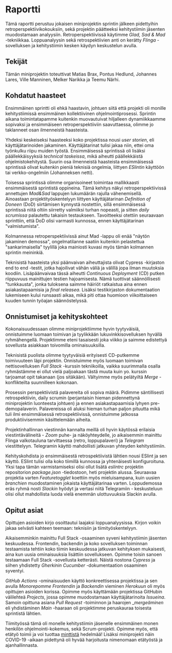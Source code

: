 # Raportti

Tämä raportti perustuu jokaisen miniprojektin sprintin jälkeen pidettyihin retroperspektiivikokouksiin, sekä projektin päätteeksi kehitystiimin jäsenten muodostamaan analyysiin. Retroperspektiivissä käytimme _Glad, Sad & Mad_ -tekniikkaa. Loppuanalyysin sekä retrospektiivien anti on kerätty _Flinga_ -sovelluksen ja kehitystiimin kesken käydyn keskustelun avulla.

## Tekijät

Tämän miniprojektin toteuttivat Matias Brax, Pontus Hedlund, Johannes Lares, Ville Manninen, Melker Narikka ja Teemu Närhi.

##   Kohdatut haasteet 

Ensimmäinen sprintti oli ehkä haastavin, johtuen siitä että projekti oli monille kehitystiimissä ensimmäinen kollektiivinen ohjelmointiprosessi. Sprintin aikana toimintatapamme kuitenkin muovautuivat hiljalleen dynamiikkaamme sopivaksi ja ensimmäiseen retroperspektiiviin saavuttaessa, olimme jo taklanneet osan ilmenneistä haasteista.

Yhdeksi keskeiseksi haasteeksi koko projektissa nousi _user storien_, eli käyttäjätarinoiden jakaminen. Käyttäjätarinat tulisi jakaa niin, ettei oma työnkulku riipu muiden työstä. Ensimmäisessä sprintissä oli lisäksi päällekkäisyyksiä _technical taskeissa_, mikä aiheutti päällekkäistä ohjelmistokehitystä. Suurin osa ilmenneistä haasteista ensimmäisessä sprintissä olivat kuitenkin pieniä teknisiä ongelmia, liittyen _ESlintin_ käyttöön tai verkko-ongelmiin (Johanneksen netti).

Toisessa sprintissä olimme organisoineet toimintaa mallikkaasti ensimmäisestä sprintistä oppineina. Tämä kehitys näkyi retroperspektiivissä annettujen _Mad&Sad_ lappujen lukumäärän rajulla vähenemisellä. Ainoastaan projektityöskentelyyn liittyen käyttäjätarinan _Definition of Doneen_ (DoD) siirtämisen kynnystä nostettiin, sillä ensimmäisessä sprintissä niitä oltiin siirretty valmiiksi turhan nopeasti, ja sitten _daily scrumissa_ palautettu takaisin testaukseen. Tavoitteeksi otettiin seuraavaan sprinttiin, että DoD olisi varmasti kunnossa, ennen käyttäjätarinan "valmistumista".

Kolmannessa retroperspektiivissä ainut Mad -lappu oli enää "näytön jakaminen demossa", ongelmatilanne saatiin kuitenkin pelastettua "sankarimaisella" tyylillä joka mainiosti kuvasi myös tämän kolmannen sprintin meininkiä.

Teknisistä haasteista yksi päänvaivan aiheuttajista olivat Cypress -kirjaston end to end -testit, jotka hajoilivat vähän väliä ja välillä jopa ilman muutoksia koodiin. Lisäpäänvaivaa tässä aiheutti _Continuous Deployment_ (CD) putken riippuvuus mainittujen testien hajoamisesta. Nämä tuottivat säännöllisesti "tunkkausta", jonka tuloksena saimme häiriöt ratkaistua aina ennen asiakastapaamisia ja _final releasea_. Lisäksi testikirjaston dokumentaation lukemiseen kului runsaasti aikaa, mikä piti ottaa huomioon viikoittaiseen kuuden tunnin työajan säännöstelyssä.

##  Onnistumiset ja kehityskohteet

Kokonaisuudessaan olimme miniprojektiimme hyvin tyytyväisiä, onnistuimme luomaan toimivan ja tyylikkään lukuvinkkisovelluksen hyvällä ryhmähengellä. Projektimme eteni tasaisesti joka viikko ja saimme edistettyä sovellusta asiakkaan toivomilla ominaisuuksilla.

Teknisistä puolista olimme tyytyväisiä erityisesti CD-putkemme toimivuuteen läpi projektin. Onnistuimme myös luomaan toimivan nettisovelluksen _Full Stack_ -kurssin tekniikoilla, vaikka suurimmalla osalla ryhmästämme ei ollut vielä paljoakaan tästä muuta kuin yo. kurssin tarjoamat opit takanaan (jos sitäkään). Vältyimme myös pelätyiltä _Merge_ -konflikteilta suunnilleen kokonaan.

Prosessin perspektiivistä palavereita oli sopiva määrä. Pidimme säntillisesti retrospektiivin, daily scrumin (perjantaisin hieman pidennettynä miniprojektin luonteesta johtuen) ja ennen asiakastapaamisia lyhyen pre-demopalaverin. Palavereissa oli aluksi hieman turhan paljon pituutta mikä tuli ilmi ensimmäisessä retrospektiivissä, onnistuimme jatkossa produktiivisemmin käsittelemään aiheita.

Projektinhallinnan viestinnän kannalta meillä oli hyvin käytössä erilaisia viestintävälineitä - _Zoom_ puhe- ja näköyhteydelle, jo aikaisemmin mainittu Flinga valkotauluna tarvittaessa (retro, loppupalaveri) ja _Telegram_ viestittelyyn. Telegramin käyttö mahdollisti jatkuvan yhteyden kehitystiimiin.

Kehityskohdista jo ensimmäisestä retrospektiivistä lähtien nousi ESlint ja sen käyttö. ESlint tulisi olla koko tiimillä kunnossa ja yhtenäisesti konfiguroituna. Yksi tapa tämän varmistamiseksi olisi ollut lisätä _eslintrc_ projektin repositorion _package.json_ -tiedostoon, heti projektin alussa. Seuraavaa projektia varten _Featuretogglet_ koettiin myös mieluisampana, kuin uusien _branchien_ muodostaminen jokaista käyttäjätarinaa varten. Loppudemossa eräs ryhmä nosti _Slackin_ hyödyt ja vertasi niitä Telegramiin - keskusteluun olisi ollut mahdollista luoda vielä enemmän ulottuvuuksia Slackin avulla.

##  Opitut asiat

Opittujen asioiden kirjo osoittautui laajaksi loppuanalyysissa. Kirjon voikin jakaa selvästi kahteen teemaan: teknisiin ja tiimityöskentelyyn.

Aikaisemminkin mainittu Full Stack -osaaminen syveni kehitystiimin jäsenten keskuudessa. Frontendin, backendin ja koko sovelluksen toiminnan testaamista tehtiin koko tiimin keskuudessa jatkuvan kehityksen mukaisesti, aina kun uusia ominaisuuksia lisättiin sovellukseen. Opimme toisin sanoen testaamaan Full Stack -sovellusta ketterästi. Näistä nostona _Cypress_ ja siihen yhdistetty _Gherkinin_ _Cucumber_ -dokumentaation osaaminen syventyi.

_GitHub Actions_ -ominaisuuden käyttö konkreettisessa projektissa ja sen avulla _Monorepomme_ _Frontendin_ ja _Backendin_ vieminen _Herokuun_ oli myös opittujen asioiden korissa. Opimme myös käyttämään projektissa GitHubin välilehteä _Projects_, jossa opimme muodostamaan käyttäjätarinoita _Issueina_. Samoin opittuna asiana _Pull Request_ -toiminnon ja haarojen __mergeäminen_ eli yhdistäminen _Main_ -haaraan oli projektimme peruskauraa toisesta sprintistä lähtien. 

Tiimityössä tämä oli monelle kehitystiimin jäsenelle ensimmäinen monen henkilön ohjelmointi-kokemus, sekä Scrum-projekti. Opimme myös, että etätyö toimii ja voi tuottaa [minttistä](https://urbaanisanakirja.com/word/mintissamintti/) hedelmää! Lisäksi miniprojekti näin COVID-19 -aikaan pidettynä oli hyvää harjoitusta nimenomaan etätyöstä ja ajanhallinnasta. 

